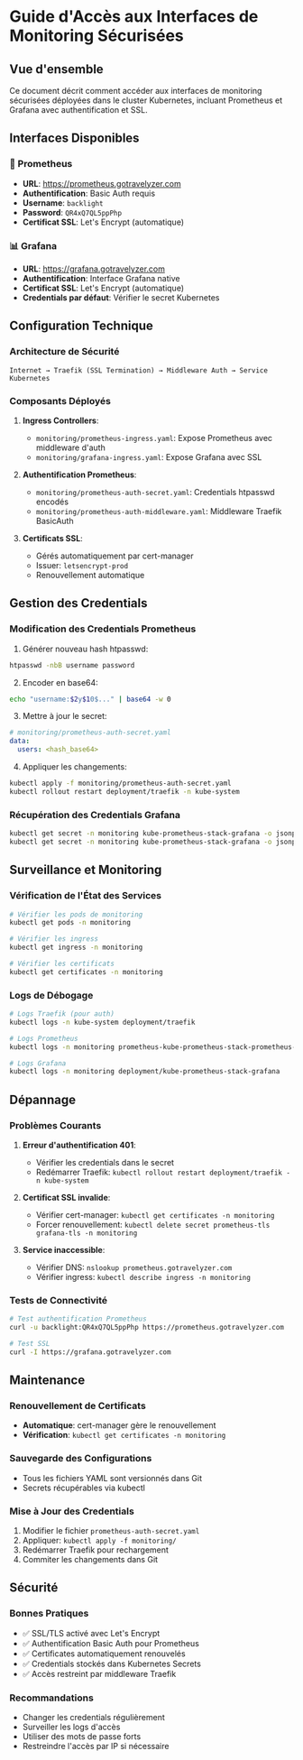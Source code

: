 # Guide d'Accès aux Interfaces de Monitoring Sécurisées

## Vue d'ensemble

Ce document décrit comment accéder aux interfaces de monitoring sécurisées déployées dans le cluster Kubernetes, incluant Prometheus et Grafana avec authentification et SSL.

## Interfaces Disponibles

### 🔐 Prometheus
- **URL**: https://prometheus.gotravelyzer.com
- **Authentification**: Basic Auth requis
- **Username**: `backlight`
- **Password**: `QR4xQ7QL5ppPhp`
- **Certificat SSL**: Let's Encrypt (automatique)

### 📊 Grafana
- **URL**: https://grafana.gotravelyzer.com
- **Authentification**: Interface Grafana native
- **Certificat SSL**: Let's Encrypt (automatique)
- **Credentials par défaut**: Vérifier le secret Kubernetes

## Configuration Technique

### Architecture de Sécurité

```
Internet → Traefik (SSL Termination) → Middleware Auth → Service Kubernetes
```

### Composants Déployés

1. **Ingress Controllers**:
   - `monitoring/prometheus-ingress.yaml`: Expose Prometheus avec middleware d'auth
   - `monitoring/grafana-ingress.yaml`: Expose Grafana avec SSL

2. **Authentification Prometheus**:
   - `monitoring/prometheus-auth-secret.yaml`: Credentials htpasswd encodés
   - `monitoring/prometheus-auth-middleware.yaml`: Middleware Traefik BasicAuth

3. **Certificats SSL**:
   - Gérés automatiquement par cert-manager
   - Issuer: `letsencrypt-prod`
   - Renouvellement automatique

## Gestion des Credentials

### Modification des Credentials Prometheus

1. Générer nouveau hash htpasswd:
```bash
htpasswd -nbB username password
```

2. Encoder en base64:
```bash
echo "username:$2y$10$..." | base64 -w 0
```

3. Mettre à jour le secret:
```yaml
# monitoring/prometheus-auth-secret.yaml
data:
  users: <hash_base64>
```

4. Appliquer les changements:
```bash
kubectl apply -f monitoring/prometheus-auth-secret.yaml
kubectl rollout restart deployment/traefik -n kube-system
```

### Récupération des Credentials Grafana

```bash
kubectl get secret -n monitoring kube-prometheus-stack-grafana -o jsonpath='{.data.admin-user}' | base64 -d
kubectl get secret -n monitoring kube-prometheus-stack-grafana -o jsonpath='{.data.admin-password}' | base64 -d
```

## Surveillance et Monitoring

### Vérification de l'État des Services

```bash
# Vérifier les pods de monitoring
kubectl get pods -n monitoring

# Vérifier les ingress
kubectl get ingress -n monitoring

# Vérifier les certificats
kubectl get certificates -n monitoring
```

### Logs de Débogage

```bash
# Logs Traefik (pour auth)
kubectl logs -n kube-system deployment/traefik

# Logs Prometheus
kubectl logs -n monitoring prometheus-kube-prometheus-stack-prometheus-0

# Logs Grafana
kubectl logs -n monitoring deployment/kube-prometheus-stack-grafana
```

## Dépannage

### Problèmes Courants

1. **Erreur d'authentification 401**:
   - Vérifier les credentials dans le secret
   - Redémarrer Traefik: `kubectl rollout restart deployment/traefik -n kube-system`

2. **Certificat SSL invalide**:
   - Vérifier cert-manager: `kubectl get certificates -n monitoring`
   - Forcer renouvellement: `kubectl delete secret prometheus-tls grafana-tls -n monitoring`

3. **Service inaccessible**:
   - Vérifier DNS: `nslookup prometheus.gotravelyzer.com`
   - Vérifier ingress: `kubectl describe ingress -n monitoring`

### Tests de Connectivité

```bash
# Test authentification Prometheus
curl -u backlight:QR4xQ7QL5ppPhp https://prometheus.gotravelyzer.com

# Test SSL
curl -I https://grafana.gotravelyzer.com
```

## Maintenance

### Renouvellement de Certificats
- **Automatique**: cert-manager gère le renouvellement
- **Vérification**: `kubectl get certificates -n monitoring`

### Sauvegarde des Configurations
- Tous les fichiers YAML sont versionnés dans Git
- Secrets récupérables via kubectl

### Mise à Jour des Credentials
1. Modifier le fichier `prometheus-auth-secret.yaml`
2. Appliquer: `kubectl apply -f monitoring/`
3. Redémarrer Traefik pour rechargement
4. Commiter les changements dans Git

## Sécurité

### Bonnes Pratiques
- ✅ SSL/TLS activé avec Let's Encrypt
- ✅ Authentification Basic Auth pour Prometheus
- ✅ Certificates automatiquement renouvelés
- ✅ Credentials stockés dans Kubernetes Secrets
- ✅ Accès restreint par middleware Traefik

### Recommandations
- Changer les credentials régulièrement
- Surveiller les logs d'accès
- Utiliser des mots de passe forts
- Restreindre l'accès par IP si nécessaire